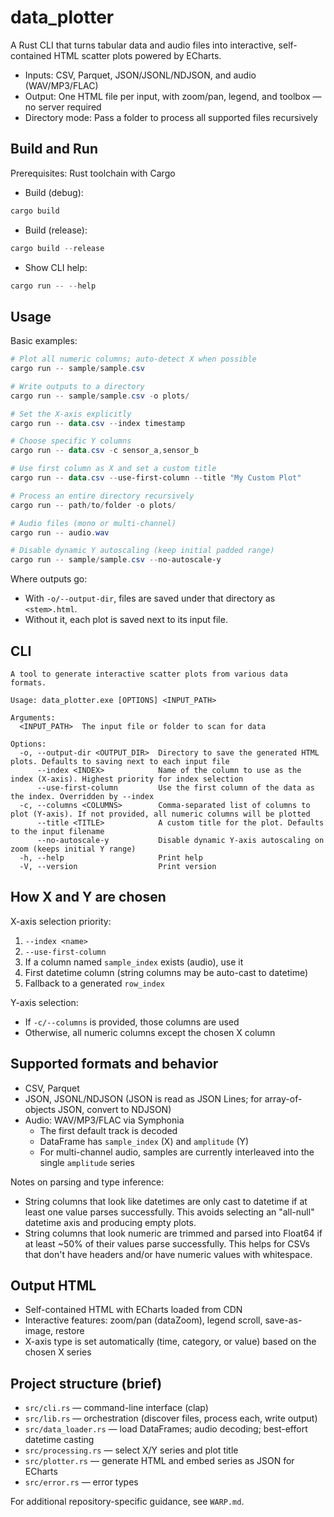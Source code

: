 # data_plotter

A Rust CLI that turns tabular data and audio files into interactive, self-contained HTML scatter plots powered by ECharts.

- Inputs: CSV, Parquet, JSON/JSONL/NDJSON, and audio (WAV/MP3/FLAC)
- Output: One HTML file per input, with zoom/pan, legend, and toolbox — no server required
- Directory mode: Pass a folder to process all supported files recursively

## Build and Run

Prerequisites: Rust toolchain with Cargo

- Build (debug):
```powershell
cargo build
```
- Build (release):
```powershell
cargo build --release
```
- Show CLI help:
```powershell
cargo run -- --help
```

## Usage

Basic examples:
```powershell
# Plot all numeric columns; auto-detect X when possible
cargo run -- sample/sample.csv

# Write outputs to a directory
cargo run -- sample/sample.csv -o plots/

# Set the X-axis explicitly
cargo run -- data.csv --index timestamp

# Choose specific Y columns
cargo run -- data.csv -c sensor_a,sensor_b

# Use first column as X and set a custom title
cargo run -- data.csv --use-first-column --title "My Custom Plot"

# Process an entire directory recursively
cargo run -- path/to/folder -o plots/

# Audio files (mono or multi-channel)
cargo run -- audio.wav

# Disable dynamic Y autoscaling (keep initial padded range)
cargo run -- sample/sample.csv --no-autoscale-y

```

Where outputs go:
- With `-o/--output-dir`, files are saved under that directory as `<stem>.html`.
- Without it, each plot is saved next to its input file.

## CLI
```
A tool to generate interactive scatter plots from various data formats.

Usage: data_plotter.exe [OPTIONS] <INPUT_PATH>

Arguments:
  <INPUT_PATH>  The input file or folder to scan for data

Options:
  -o, --output-dir <OUTPUT_DIR>  Directory to save the generated HTML plots. Defaults to saving next to each input file
      --index <INDEX>            Name of the column to use as the index (X-axis). Highest priority for index selection
      --use-first-column         Use the first column of the data as the index. Overridden by --index
  -c, --columns <COLUMNS>        Comma-separated list of columns to plot (Y-axis). If not provided, all numeric columns will be plotted
      --title <TITLE>            A custom title for the plot. Defaults to the input filename
      --no-autoscale-y           Disable dynamic Y-axis autoscaling on zoom (keeps initial Y range)
  -h, --help                     Print help
  -V, --version                  Print version
```

## How X and Y are chosen

X-axis selection priority:
1) `--index <name>`
2) `--use-first-column`
3) If a column named `sample_index` exists (audio), use it
4) First datetime column (string columns may be auto-cast to datetime)
5) Fallback to a generated `row_index`

Y-axis selection:
- If `-c/--columns` is provided, those columns are used
- Otherwise, all numeric columns except the chosen X column

## Supported formats and behavior

- CSV, Parquet
- JSON, JSONL/NDJSON (JSON is read as JSON Lines; for array-of-objects JSON, convert to NDJSON)
- Audio: WAV/MP3/FLAC via Symphonia
  - The first default track is decoded
  - DataFrame has `sample_index` (X) and `amplitude` (Y)
  - For multi-channel audio, samples are currently interleaved into the single `amplitude` series

Notes on parsing and type inference:
- String columns that look like datetimes are only cast to datetime if at least one value parses successfully. This avoids selecting an "all-null" datetime axis and producing empty plots.
- String columns that look numeric are trimmed and parsed into Float64 if at least ~50% of their values parse successfully. This helps for CSVs that don't have headers and/or have numeric values with whitespace.

## Output HTML

- Self-contained HTML with ECharts loaded from CDN
- Interactive features: zoom/pan (dataZoom), legend scroll, save-as-image, restore
- X-axis type is set automatically (time, category, or value) based on the chosen X series

## Project structure (brief)

- `src/cli.rs` — command-line interface (clap)
- `src/lib.rs` — orchestration (discover files, process each, write output)
- `src/data_loader.rs` — load DataFrames; audio decoding; best-effort datetime casting
- `src/processing.rs` — select X/Y series and plot title
- `src/plotter.rs` — generate HTML and embed series as JSON for ECharts
- `src/error.rs` — error types

For additional repository-specific guidance, see `WARP.md`.

